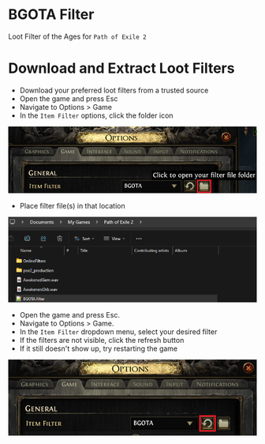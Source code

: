 # BGOTA Filter
Loot Filter of the Ages for `Path of Exile 2`


# Download and Extract Loot Filters
- Download your preferred loot filters from a trusted source
- Open the game and press Esc
- Navigate to Options > Game
- In the `Item Filter` options, click the folder icon


![Alt text](https://github.com/j4dice/poe2_filter/blob/main/images/item_filter_options_open_dir.png?raw=true "Title")


- Place filter file(s) in that location

![Alt text](https://github.com/j4dice/poe2_filter/blob/main/images/filter_directory.png?raw=true "Title")


- Open the game and press Esc.
- Navigate to Options > Game.
- In the `Item Filter` dropdown menu, select your desired filter
- If the filters are not visible, click the refresh button
- If it still doesn't show up, try restarting the game


![Alt text](https://github.com/j4dice/poe2_filter/blob/main/images/item_filter_refresh.png?raw=true "Title")
